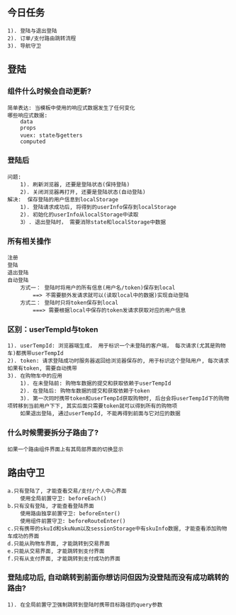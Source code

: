 ## 今日任务
    1). 登陆与退出登陆
    2). 订单/支付路由跳转流程
    3). 导航守卫


## 登陆

### 组件什么时候会自动更新?
    简单表达: 当模板中使用的响应式数据发生了任何变化
    哪些响应式数据:
        data
        props
        vuex: state与getters
        computed

### 登陆后
    问题: 
        1). 刷新浏览器, 还要是登陆状态(保持登陆)
        2). 关闭浏览器再打开, 还要是登陆状态(自动登陆)
    解决:  保存登陆的用户信息到localStorage
        1). 登陆请求成功后, 将得到的userInfo保存到localStorage
        2). 初始化的userInfo从localStorage中读取
        3）. 退出登陆时， 需要消除state和localStorage中数据

### 所有相关操作
    注册
    登陆
    退出登陆
    自动登陆
        方式一： 登陆时将用户的所有信息(用户名/token)保存到local 
            ==> 不需要额外发请求就可以(读取local中的数据)实现自动登陆
        方式二： 登陆时只将token保存到local
            ===> 需要根据local中保存的token发请求获取对应的用户信息

### 区别：userTempId与token
    1). userTempId: 浏览器端生成， 用于标识一个未登陆的客户端， 每次请求(尤其是购物车)都携带userTempId
    2). token: 请求登陆成功时服务器返回给浏览器保存的, 用于标识这个登陆用户, 每次请求如果有token, 需要自动携带
    3). 在购物车中的应用
        1). 在未登陆前: 购物车数据的提交和获取依赖于userTempId
        2). 在登陆后: 购物车数据的提交和获取依赖于token
        3). 第一次同时携带token和userTempId获取购物时, 后台会将userTempId下的购物项转移到当前用户下下, 其实后面只需要token就可以得到所有的购物项
        如果退出登陆, 通过userTempId, 不能再得到前面与它对应的数据

### 什么时候需要拆分子路由了?
    如果一个路由组件界面上有其局部界面的切换显示


## 路由守卫
    a.只有登陆了, 才能查看交易/支付/个人中心界面
        使用全局前置守卫: beforeEach()
    b.只有没有登陆, 才能查看登陆界面
        使用路由独享前置守卫: beforeEnter()
        使用组件前置守卫: beforeRouteEnter()
    c.只有携带的skuId和skuNum以及sessionStorage中有skuInfo数据, 才能查看添加购物车成功的界面
    d.只能从购物车界面, 才能跳转到交易界面
    e.只能从交易界面, 才能跳转到支付界面
    f.只有从支付界面, 才能跳转到支付成功的界面


### 登陆成功后, 自动跳转到前面你想访问但因为没登陆而没有成功跳转的路由?
    1). 在全局前置守卫强制跳转到登陆时携带目标路径的query参数
        

